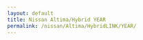 ```yaml
---
layout: default
title: Nissan Altima/Hybrid YEAR
permalink: /nissan/Altima/HybridLINK/YEAR/
---
```

